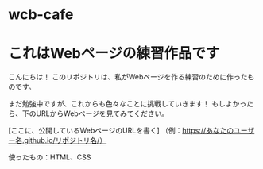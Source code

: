 # wcb-cafe
# これはWebページの練習作品です

こんにちは！
このリポジトリは、私がWebページを作る練習のために作ったものです。

まだ勉強中ですが、これからも色々なことに挑戦していきます！
もしよかったら、下のURLからWebページを見てみてください。

[ここに、公開しているWebページのURLを書く]
（例：https://あなたのユーザー名.github.io/リポジトリ名/）

使ったもの：HTML、CSS
